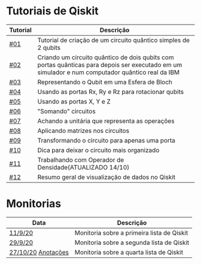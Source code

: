 # Tutoriais de Qiskit


|       Tutorial          |  Descrição                                                       |
| ----------------------- | ---------------------------------------------------------------- |
|  [#01](https://github.com/pedroripper/qiskit_tutoriais/blob/master/Tutoriais/Qiskit-tutorial%2301.ipynb)  |  Tutorial de criação de um circuito quântico simples de 2 qubits |
|  [#02](https://github.com/pedroripper/qiskit_tutoriais/blob/master/Tutoriais/Qiskit-tutorial%2302.ipynb)  |  Criando um circuito quântico de dois qubits com portas quânticas para depois ser executado em um simulador e num computador quântico real da IBM |
|  [#03](https://github.com/pedroripper/qiskit_tutoriais/blob/master/Tutoriais/Qiskit-tutorial%2303.ipynb)  |  Representando o Qubit em uma Esfera de Bloch |
|  [#04](https://github.com/pedroripper/qiskit_tutoriais/blob/master/Tutoriais/Qiskit-tutorial%2304.ipynb)  |  Usando as portas Rx, Ry e Rz para rotacionar qubits |
|  [#05](https://github.com/pedroripper/qiskit_tutoriais/blob/master/Tutoriais/Qiskit-tutorial%2305.ipynb)  |  Usando as portas X, Y e Z |
|  [#06](https://github.com/pedroripper/qiskit_tutoriais/blob/master/Tutoriais/Qiskit-tutorial%2306.ipynb)  |  "Somando" circuitos |
|  [#07](https://github.com/pedroripper/qiskit_tutoriais/blob/master/Tutoriais/Qiskit-tutorial%2307.ipynb)  | Achando a unitária que representa as operações |
|  [#08](https://github.com/pedroripper/qiskit_tutoriais/blob/master/Tutoriais/Qiskit-tutorial%2308.ipynb)  |  Aplicando matrizes nos circuitos |
|  [#09](https://github.com/pedroripper/qiskit_tutoriais/blob/master/Tutoriais/Qiskit-tutorial%2309.ipynb)  |  Transformando o circuito para apenas uma porta |
|  [#10](https://github.com/pedroripper/qiskit_tutoriais/blob/master/Tutoriais/Qiskit-tutorial%2310.ipynb)  |  Dica para deixar o circuito mais organizado |
|  [#11](https://github.com/pedroripper/qiskit_tutoriais/blob/master/Tutoriais/Qiskit-tutorial%2311.ipynb)  |  Trabalhando com Operador de Densidade(ATUALIZADO 14/10) |
|  [#12](https://github.com/pedroripper/qiskit_tutoriais/blob/master/Tutoriais/Qiskit-tutorial%2312.ipynb)  |  Resumo geral de visualização de dados no Qiskit |



# Monitorias
|       Data          |  Descrição                                                       |
| ----------------------- | ---------------------------------------------------------------- |
|  [11/9/20](https://github.com/pedroripper/qiskit_tutoriais/blob/master/Monitoria/monitoria1.ipynb)  | Monitoria sobre a primeira lista de Qiskit |
|  [29/9/20](https://github.com/pedroripper/qiskit_tutoriais/blob/master/Monitoria/monitoria-3.ipynb)  | Monitoria sobre a segunda lista de Qiskit |
|  [27/10/20](https://github.com/pedroripper/qiskit_tutoriais/blob/master/Monitoria/Monitoria%20-%20Lista%204.ipynb) [Anotações](https://github.com/pedroripper/qiskit_tutoriais/blob/master/Monitoria/anotacoes_lista4.png)  | Monitoria sobre a quarta lista de Qiskit |
